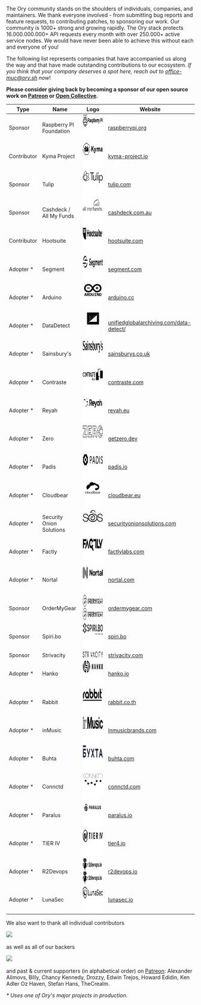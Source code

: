 <!--BEGIN ADOPTERS-->

The Ory community stands on the shoulders of individuals, companies, and
maintainers. We thank everyone involved - from submitting bug reports and
feature requests, to contributing patches, to sponsoring our work. Our community
is 1000+ strong and growing rapidly. The Ory stack protects 16.000.000.000+ API
requests every month with over 250.000+ active service nodes. We would have
never been able to achieve this without each and everyone of you!

The following list represents companies that have accompanied us along the way
and that have made outstanding contributions to our ecosystem. _If you think
that your company deserves a spot here, reach out to
<a href="mailto:office-muc@ory.sh">office-muc@ory.sh</a> now_!

**Please consider giving back by becoming a sponsor of our open source work on
<a href="https://www.patreon.com/_ory">Patreon</a> or
<a href="https://opencollective.com/ory">Open Collective</a>.**

<table>
    <thead>
        <tr>
            <th>Type</th>
            <th>Name</th>
            <th>Logo</th>
            <th>Website</th>
        </tr>
    </thead>
    <tbody>
        <tr>
            <td>Sponsor</td>
            <td>Raspberry PI Foundation</td>
            <td align="center">
                <img height="32px" src="https://raw.githubusercontent.com/ory/meta/master/static/adopters/dark/raspi.svg#gh-light-theme-only" alt="Raspberry PI Foundation">
                <img height="32px" src="https://raw.githubusercontent.com/ory/meta/master/static/adopters/light/raspi.svg#gh-dark-theme-only" alt="Raspberry PI Foundation">
            </td>
            <td><a href="https://www.raspberrypi.org/">raspberrypi.org</a></td>
        </tr>
        <tr>
            <td>Contributor</td>
            <td>Kyma Project</td>
            <td align="center">
                <img height="32px" src="https://raw.githubusercontent.com/ory/meta/master/static/adopters/dark/kyma.svg#gh-light-theme-only" alt="Kyma Project">
                <img height="32px" src="https://raw.githubusercontent.com/ory/meta/master/static/adopters/light/kyma.svg#gh-dark-theme-only" alt="Kyma Project">
            </td>
            <td><a href="https://kyma-project.io">kyma-project.io</a></td>
        </tr>
        <tr>
            <td>Sponsor</td>
            <td>Tulip</td>
            <td align="center">
                <img height="32px" src="https://raw.githubusercontent.com/ory/meta/master/static/adopters/dark/tulip.svg#gh-light-theme-only" alt="Tulip Retail">
                <img height="32px" src="https://raw.githubusercontent.com/ory/meta/master/static/adopters/light/tulip.svg#gh-dark-theme-only" alt="Tulip Retail">
            </td>
            <td><a href="https://tulip.com/">tulip.com</a></td>
        </tr>
        <tr>
            <td>Sponsor</td>
            <td>Cashdeck / All My Funds</td>
            <td align="center">
                <img height="32px" src="https://raw.githubusercontent.com/ory/meta/master/static/adopters/dark/allmyfunds.svg#gh-light-theme-only" alt="All My Funds">
                <img height="32px" src="https://raw.githubusercontent.com/ory/meta/master/static/adopters/light/allmyfunds.svg#gh-dark-theme-only" alt="All My Funds">
            </td>
            <td><a href="https://cashdeck.com.au/">cashdeck.com.au</a></td>
        </tr>
        <tr>
            <td>Contributor</td>
            <td>Hootsuite</td>
            <td align="center">
                <img height="32px" src="https://raw.githubusercontent.com/ory/meta/master/static/adopters/dark/hootsuite.svg#gh-light-theme-only" alt="Hootsuite">
                <img height="32px" src="https://raw.githubusercontent.com/ory/meta/master/static/adopters/light/hootsuite.svg#gh-dark-theme-only" alt="Hootsuite">
            </td>
            <td><a href="https://hootsuite.com/">hootsuite.com</a></td>
        </tr>
        <tr>
            <td>Adopter *</td>
            <td>Segment</td>
            <td align="center">
                <img height="32px" src="https://raw.githubusercontent.com/ory/meta/master/static/adopters/dark/segment.svg#gh-light-theme-only" alt="Segment">
                <img height="32px" src="https://raw.githubusercontent.com/ory/meta/master/static/adopters/light/segment.svg#gh-dark-theme-only" alt="Segment">
            </td>
            <td><a href="https://segment.com/">segment.com</a></td>
        </tr>
        <tr>
            <td>Adopter *</td>
            <td>Arduino</td>
            <td align="center">
                <img height="32px" src="https://raw.githubusercontent.com/ory/meta/master/static/adopters/dark/arduino.svg#gh-light-theme-only" alt="Arduino">
                <img height="32px" src="https://raw.githubusercontent.com/ory/meta/master/static/adopters/light/arduino.svg#gh-dark-theme-only" alt="Arduino">
            </td>
            <td><a href="https://www.arduino.cc/">arduino.cc</a></td>
        </tr>
        <tr>
            <td>Adopter *</td>
            <td>DataDetect</td>
            <td align="center">
                <img height="32px" src="https://raw.githubusercontent.com/ory/meta/master/static/adopters/dark/datadetect.svg#gh-light-theme-only" alt="Datadetect">
                <img height="32px" src="https://raw.githubusercontent.com/ory/meta/master/static/adopters/light/datadetect.svg#gh-dark-theme-only" alt="Datadetect">
            </td>
            <td><a href="https://unifiedglobalarchiving.com/data-detect/">unifiedglobalarchiving.com/data-detect/</a></td>
        </tr>        
        <tr>
            <td>Adopter *</td>
            <td>Sainsbury's</td>
            <td align="center">
                <img height="32px" src="https://raw.githubusercontent.com/ory/meta/master/static/adopters/dark/sainsburys.svg#gh-light-theme-only" alt="Sainsbury's">
                <img height="32px" src="https://raw.githubusercontent.com/ory/meta/master/static/adopters/light/sainsburys.svg#gh-dark-theme-only" alt="Sainsbury's">
            </td>
            <td><a href="https://www.sainsburys.co.uk/">sainsburys.co.uk</a></td>
        </tr>
        <tr>
            <td>Adopter *</td>
            <td>Contraste</td>
            <td align="center">
                <img height="32px" src="https://raw.githubusercontent.com/ory/meta/master/static/adopters/dark/contraste.svg#gh-light-theme-only" alt="Contraste">
                <img height="32px" src="https://raw.githubusercontent.com/ory/meta/master/static/adopters/light/contraste.svg#gh-dark-theme-only" alt="Contraste">
            </td>
            <td><a href="https://www.contraste.com/en">contraste.com</a></td>
        </tr>
        <tr>
            <td>Adopter *</td>
            <td>Reyah</td>
            <td align="center">
                <img height="32px" src="https://raw.githubusercontent.com/ory/meta/master/static/adopters/dark/reyah.svg#gh-light-theme-only" alt="Reyah">
                <img height="32px" src="https://raw.githubusercontent.com/ory/meta/master/static/adopters/light/reyah.svg#gh-dark-theme-only" alt="Reyah">
            </td>
            <td><a href="https://reyah.eu/">reyah.eu</a></td>
        </tr>        
        <tr>
            <td>Adopter *</td>
            <td>Zero</td>
            <td align="center">
                <img height="32px" src="https://raw.githubusercontent.com/ory/meta/master/static/adopters/dark/commitzero.svg#gh-light-theme-only" alt="Project Zero by Commit">
                <img height="32px" src="https://raw.githubusercontent.com/ory/meta/master/static/adopters/light/commitzero.svg#gh-dark-theme-only" alt="Project Zero by Commit">
            </td>
            <td><a href="https://getzero.dev/">getzero.dev</a></td>
        </tr>        
        <tr>
            <td>Adopter *</td>
            <td>Padis</td>
            <td align="center">
                <img height="32px" src="https://raw.githubusercontent.com/ory/meta/master/static/adopters/dark/padis.svg#gh-light-theme-only" alt="Padis">
                <img height="32px" src="https://raw.githubusercontent.com/ory/meta/master/static/adopters/light/padis.svg#gh-dark-theme-only" alt="Padis">
            </td>
            <td><a href="https://padis.io/">padis.io</a></td>
        </tr>
        <tr>
            <td>Adopter *</td>
            <td>Cloudbear</td>
            <td align="center">
                <img height="32px" src="https://raw.githubusercontent.com/ory/meta/master/static/adopters/dark/cloudbear.svg#gh-light-theme-only" alt="Cloudbear">
                <img height="32px" src="https://raw.githubusercontent.com/ory/meta/master/static/adopters/light/cloudbear.svg#gh-dark-theme-only" alt="Cloudbear">
            </td>
            <td><a href="https://cloudbear.eu/">cloudbear.eu</a></td>
        </tr>
        <tr>
            <td>Adopter *</td>
            <td>Security Onion Solutions</td>
            <td align="center">
                <img height="32px" src="https://raw.githubusercontent.com/ory/meta/master/static/adopters/dark/securityonion.svg#gh-light-theme-only" alt="Security Onion Solutions">
                <img height="32px" src="https://raw.githubusercontent.com/ory/meta/master/static/adopters/light/securityonion.svg#gh-dark-theme-only" alt="Security Onion Solutions">
            </td>
            <td><a href="https://securityonionsolutions.com/">securityonionsolutions.com</a></td>
        </tr>        
        <tr>
            <td>Adopter *</td>
            <td>Factly</td>
            <td align="center">
                <img height="32px" src="https://raw.githubusercontent.com/ory/meta/master/static/adopters/dark/factly.svg#gh-light-theme-only" alt="Factly">
                <img height="32px" src="https://raw.githubusercontent.com/ory/meta/master/static/adopters/light/factly.svg#gh-dark-theme-only" alt="Factly">
            </td>
            <td><a href="https://factlylabs.com/">factlylabs.com</a></td>
        </tr>
        <tr>
            <td>Adopter *</td>
            <td>Nortal</td>
            <td align="center">
                <img height="32px" src="https://raw.githubusercontent.com/ory/meta/master/static/adopters/dark/nortal.svg#gh-light-theme-only" alt="Nortal">
                <img height="32px" src="https://raw.githubusercontent.com/ory/meta/master/static/adopters/light/nortal.svg#gh-dark-theme-only" alt="Nortal">
            </td>
            <td><a href="https://nortal.com/">nortal.com</a></td>
        </tr>
        <tr>
            <td>Sponsor</td>
            <td>OrderMyGear</td>
            <td align="center">
                <img height="32px" src="https://raw.githubusercontent.com/ory/meta/master/static/adopters/dark/ordermygear.svg#gh-light-theme-only" alt="OrderMyGear">
                <img height="32px" src="https://raw.githubusercontent.com/ory/meta/master/static/adopters/light/ordermygear.svg#gh-dark-theme-only" alt="OrderMyGear">
            </td>
            <td><a href="https://www.ordermygear.com/">ordermygear.com</a></td>
        </tr>
        <tr>
            <td>Sponsor</td>
            <td>Spiri.bo</td>
            <td align="center">
                <img height="32px" src="https://raw.githubusercontent.com/ory/meta/master/static/adopters/dark/spiribo.svg#gh-light-theme-only" alt="Spiri.bo">
                <img height="32px" src="https://raw.githubusercontent.com/ory/meta/master/static/adopters/light/spiribo.svg#gh-dark-theme-only" alt="Spiri.bo">
            </td>
            <td><a href="https://spiri.bo/">spiri.bo</a></td>
        </tr>        
        <tr>
            <td>Sponsor</td>
            <td>Strivacity</td>
            <td align="center"><img height="16px" src="https://raw.githubusercontent.com/ory/meta/master/static/adopters/strivacity.svg" alt="Strivacity"></td>
            <td><a href="https://strivacity.com/">strivacity.com</a></td>
        </tr>
        <tr>
            <td>Adopter *</td>
            <td>Hanko</td>
            <td align="center">
                <img height="32px" src="https://raw.githubusercontent.com/ory/meta/master/static/adopters/dark/hanko.svg#gh-light-theme-only" alt="Hanko">
                <img height="32px" src="https://raw.githubusercontent.com/ory/meta/master/static/adopters/light/hanko.svg#gh-dark-theme-only" alt="Hanko">
            </td>
            <td><a href="https://hanko.io/">hanko.io</a></td>
        </tr>
        <tr>
            <td>Adopter *</td>
            <td>Rabbit</td>
            <td align="center">
                <img height="32px" src="https://raw.githubusercontent.com/ory/meta/master/static/adopters/dark/rabbit.svg#gh-light-theme-only" alt="Rabbit">
                <img height="32px" src="https://raw.githubusercontent.com/ory/meta/master/static/adopters/light/rabbit.svg#gh-dark-theme-only" alt="Rabbit">
            </td>
            <td><a href="https://rabbit.co.th/">rabbit.co.th</a></td>
        </tr>
        <tr>
            <td>Adopter *</td>
            <td>inMusic</td>
            <td align="center">
                <img height="32px" src="https://raw.githubusercontent.com/ory/meta/master/static/adopters/dark/inmusic.svg#gh-light-theme-only" alt="InMusic">
                <img height="32px" src="https://raw.githubusercontent.com/ory/meta/master/static/adopters/light/inmusic.svg#gh-dark-theme-only" alt="InMusic">
            </td>
            <td><a href="https://inmusicbrands.com/">inmusicbrands.com</a></td>
        </tr>
        <tr>
            <td>Adopter *</td>
            <td>Buhta</td>
            <td align="center">
                <img height="32px" src="https://raw.githubusercontent.com/ory/meta/master/static/adopters/dark/buhta.svg#gh-light-theme-only" alt="Buhta">
                <img height="32px" src="https://raw.githubusercontent.com/ory/meta/master/static/adopters/light/buhta.svg#gh-dark-theme-only" alt="Buhta">
            </td>
            <td><a href="https://buhta.com/">buhta.com</a></td>
        </tr>
        <tr>
            <td>Adopter *</td>
            <td>Connctd</td>
            <td align="center">
                <img height="32px" src="https://raw.githubusercontent.com/ory/meta/master/static/adopters/dark/connctd.svg#gh-light-theme-only" alt="Connctd">
                <img height="32px" src="https://raw.githubusercontent.com/ory/meta/master/static/adopters/light/connctd.svg#gh-dark-theme-only" alt="Connctd">
            </td>
            <td><a href="https://connctd.com/">connctd.com</a></td>
        </tr>
        <tr>
            <td>Adopter *</td>
            <td>Paralus</td>
            <td align="center">
                <img height="32px" src="https://raw.githubusercontent.com/ory/meta/master/static/adopters/dark/paralus.svg#gh-light-theme-only" alt="Paralus">
                <img height="32px" src="https://raw.githubusercontent.com/ory/meta/master/static/adopters/light/paralus.svg#gh-dark-theme-only" alt="Paralus">
            </td>
            <td><a href="https://www.paralus.io/">paralus.io</a></td>
        </tr>
        <tr>
            <td>Adopter *</td>
            <td>TIER IV</td>
            <td align="center">
                <img height="32px" src="https://raw.githubusercontent.com/ory/meta/master/static/adopters/dark/tieriv.svg#gh-light-theme-only" alt="TIER IV">
                <img height="32px" src="https://raw.githubusercontent.com/ory/meta/master/static/adopters/light/tieriv.svg#gh-dark-theme-only" alt="TIER IV">
            </td>
            <td><a href="https://tier4.jp/en/">tier4.jp</a></td>
        </tr>
        <tr>
            <td>Adopter *</td>
            <td>R2Devops</td>
            <td align="center">
                <img height="32px" src="https://raw.githubusercontent.com/ory/meta/master/static/adopters/dark/r2devops.svg#gh-light-theme-only" alt="R2Devops">
                <img height="32px" src="https://raw.githubusercontent.com/ory/meta/master/static/adopters/light/r2devops.svg#gh-dark-theme-only" alt="R2Devops">
            </td>
            <td><a href="https://r2devops.io/">r2devops.io</a></td>
        </tr>
        <tr>
            <td>Adopter *</td>
            <td>LunaSec</td>
            <td align="center">
                <img height="32px" src="https://raw.githubusercontent.com/ory/meta/master/static/adopters/dark/lunasec.svg#gh-light-theme-only" alt="LunaSec">
                <img height="32px" src="https://raw.githubusercontent.com/ory/meta/master/static/adopters/light/lunasec.svg#gh-dark-theme-only" alt="LunaSec">
            </td>
            <td><a href="https://www.lunasec.io/">lunasec.io</a></td>
        </tr>
    </tbody>
</table>

We also want to thank all individual contributors

<a href="https://opencollective.com/ory" target="_blank"><img src="https://opencollective.com/ory/contributors.svg?width=890&limit=714&button=false" /></a>

as well as all of our backers

<a href="https://opencollective.com/ory#backers" target="_blank"><img src="https://opencollective.com/ory/backers.svg?width=890"></a>

and past & current supporters (in alphabetical order) on
[Patreon](https://www.patreon.com/_ory): Alexander Alimovs, Billy, Chancy
Kennedy, Drozzy, Edwin Trejos, Howard Edidin, Ken Adler Oz Haven, Stefan Hans,
TheCrealm.

<em>\* Uses one of Ory's major projects in production.</em>

<!--END ADOPTERS-->
